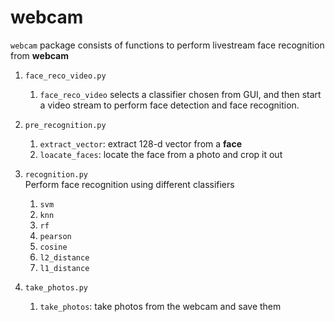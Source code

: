 # webcam
`webcam` package consists of functions to perform livestream face recognition from **webcam**


1. `face_reco_video.py`<br>
   1. `face_reco_video` selects a classifier chosen from GUI, and then start a video stream to perform face detection and face recognition.

2. `pre_recognition.py`<br>
   1. `extract_vector`: extract 128-d vector from a **face**
   2. `loacate_faces`: locate the face from a photo and crop it out

3. `recognition.py`<br>
   Perform face recognition using different classifiers<br>
   1. `svm`
   2. `knn`
   3. `rf`
   4. `pearson`
   5. `cosine`
   6. `l2_distance`
   7. `l1_distance`

4. `take_photos.py`<br>
   1. `take_photos`: take photos from the webcam and save them
   
